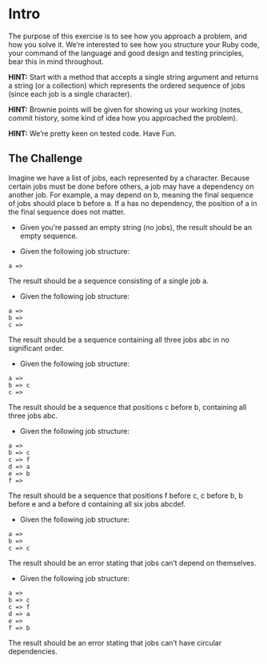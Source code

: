 # Intro

The purpose of this exercise is to see how you approach a problem, and how you solve it. We’re interested to see how you structure your Ruby code, your command of the language and good design and testing principles, bear this in mind throughout.

**HINT:** Start with a method that accepts a single string argument and returns a string (or a collection) which represents the ordered sequence of jobs (since each job is a single character).

**HINT:** Brownie points will be given for showing us your working (notes, commit history, some kind of idea how you approached the problem).

**HINT:** We’re pretty keen on tested code. Have Fun.

## The Challenge

Imagine we have a list of jobs, each represented by a character. Because certain jobs must be done before others, a job may have a dependency on another job. For example, a may depend on b, meaning the final sequence of jobs should place b before a. If a has no dependency, the position of a in the final sequence does not matter.

* Given you’re passed an empty string (no jobs), the result should be an empty sequence.

* Given the following job structure:
```
a =>
```
The result should be a sequence consisting of a single job a.

* Given the following job structure:
```
a =>
b =>
c =>
```
The result should be a sequence containing all three jobs abc in no significant order.

* Given the following job structure:
```
a =>
b => c
c =>
```
The result should be a sequence that positions c before b, containing all three jobs abc.

* Given the following job structure:
```
a =>
b => c
c => f
d => a
e => b
f =>
```
The result should be a sequence that positions f before c, c before b, b before e and a before d containing all six jobs abcdef.

* Given the following job structure:
```
a =>
b =>
c => c
```
The result should be an error stating that jobs can’t depend on themselves.

* Given the following job structure:  
```
a =>
b => c
c => f
d => a
e =>
f => b
```
The result should be an error stating that jobs can’t have circular dependencies.
